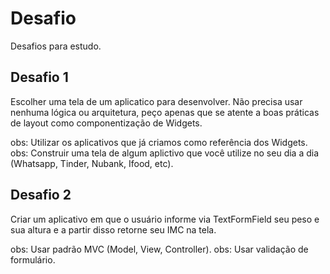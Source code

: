 # Desafio

Desafios para estudo.


## Desafio 1 

Escolher uma tela de um aplicatico para desenvolver. Não precisa usar nenhuma lógica ou arquitetura, peço apenas que se atente a boas práticas de layout como componentização de Widgets. 

obs: Utilizar os aplicativos que já criamos como referência dos Widgets.
obs: Construir uma tela de algum aplictivo que você utilize no seu dia a dia (Whatsapp, Tinder, Nubank, Ifood, etc).

## Desafio 2

Criar um aplicativo em que o usuário informe via TextFormField seu peso e sua altura e a partir disso retorne seu IMC na tela.

obs: Usar padrão MVC (Model, View, Controller).
obs: Usar validação de formulário.

